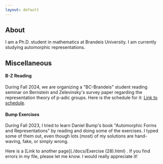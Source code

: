 ```yaml
---
layout: default
---
```





## About

I am a Ph.D. student in mathematics at Brandeis University. I am currently studying automorphic representations.

## Miscellaneous

#### B-Z Reading
During Fall 2024, we are organizing a "BC-Brandeis" student reading seminar on Bernstein and Zelevinsky's survey paper regarding the representation theory of p-adic groups. Here is the schedule for it: [Link to schedule](./bzf2024.html).

#### Bump Exercises
During Fall 2023, I tried to learn Daniel Bump's book "Automorphic Forms and Representations" by reading and doing some of the exercises. I typed some of them out, even though lots (most) of my solutions are hand-waving, fake, or simply wrong. 

Here is a [Link to another page](./docs/Exercise (28).html) . If you find errors in my file, please let me know. I would really appreciate it!
